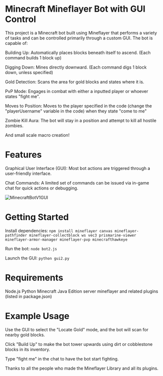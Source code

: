 # Minecraft Mineflayer Bot with GUI Control
This project is a Minecraft bot built using Mineflayer that performs a variety of tasks and can be controlled primarily through a custom GUI. The bot is capable of:

Building Up: Automatically places blocks beneath itself to ascend. (Each command builds 1 block up)

Digging Down: Mines directly downward. (Each command digs 1 block down, unless specified)

Gold Detection: Scans the area for gold blocks and states where it is.

PvP Mode: Engages in combat with either a inputted player or whoever states "fight me".

Moves to Position: Moves to the player specified in the code (change the "playerUsername" variable in the code) when they state "come to me"

Zombie Kill Aura: The bot will stay in a position and attempt to kill all hostile zombies.

And small scale macro creation! 

# Features
Graphical User Interface (GUI): Most bot actions are triggered through a user-friendly interface.

Chat Commands: A limited set of commands can be issued via in-game chat for quick actions or debugging.

![MinecraftBotV1GUI](https://github.com/user-attachments/assets/8c8bf775-4a7a-4fb7-af06-7abcf9485850)


# Getting Started
Install dependencies:
`npm install mineflayer canvas mineflayer-pathfinder mineflayer-collectblock ws vec3 prismarine-viewer mineflayer-armor-manager mineflayer-pvp minecrafthawkeye`

Run the bot:
`node bot2.js`

Launch the GUI:
`python gui2.py`

# Requirements
Node.js
Python
Minecraft Java Edition server
mineflayer and related plugins (listed in package.json)

# Example Usage
Use the GUI to select the "Locate Gold" mode, and the bot will scan for nearby gold blocks.

Click "Build Up" to make the bot tower upwards using dirt or cobblestone blocks in its inventory.

Type "fight me" in the chat to have the bot start fighting.

Thanks to all the people who made the Mineflayer Library and all its plugins.
